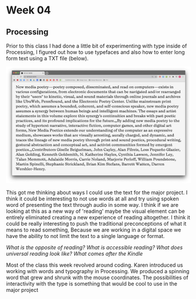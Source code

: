 # Week 04

## Processing
Prior to this class I had done a little bit of experimenting with type inside of Processing, I figured out how to use typefaces and also how to enter long form text using a TXT file (below).

![](long_form_text.jpg)

This got me thinking about ways I could use the text for the major project. I think it could be interesting to not use words at all and try using spoken word of presenting the text through audio in some way. I think if we are looking at this as a new way of 'reading' maybe the visual element can be entirely eliminated creating a new experience of reading altogether. I think it could be really interesting to push the traditional preconceptions of what it means to read something, Because we are working in a digital space we have the ability to not limit the text to a single language or format.

*What is the opposite of reading?*
*What is accessible reading?*
*What does universal reading look like?*
*What comes after the Kindle*

Most of the class this week revolved around coding. Karen introduced us working with words and typography in Processing.
We produced a spinning word that grew and shrunk with the mouse coordinates. The possibilities of interactivity with the type is something that would be cool to use in the major project
